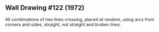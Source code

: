## Wall Drawing #122 (1972)

All combinations of two lines crossing, placed at random, using arcs from corners and sides, straight, not straight and broken lines.